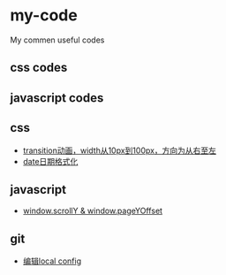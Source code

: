 # my-code

My commen useful codes
## css codes


## javascript codes


## css
* [transition动画，width从10px到100px，方向为从右至左](https://github.com/hutaoer/my-code/blob/master/pages/transition_anim_r2l.html)
* [date日期格式化]()

## javascript
* [window.scrollY & window.pageYOffset](https://github.com/hutaoer/my-code/blob/master/docs/scrollY_and_pageYOffset.md)

## git
* [编辑local config](https://github.com/hutaoer/my-code/blob/master/docs/git_local_config.md)